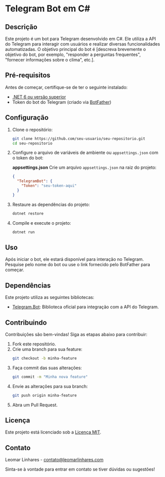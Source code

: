 # Telegram Bot em C#

## Descrição

Este projeto é um bot para Telegram desenvolvido em C#. Ele utiliza a API do Telegram para interagir com usuários e realizar diversas funcionalidades automatizadas. O objetivo principal do bot é [descreva brevemente o objetivo do bot, por exemplo, "responder a perguntas frequentes", "fornecer informações sobre o clima", etc.].

<!--
## Funcionalidades

- [Funcionalidade 1: Descrição breve]
- [Funcionalidade 2: Descrição breve]
- [Funcionalidade 3: Descrição breve]
-->
## Pré-requisitos

Antes de começar, certifique-se de ter o seguinte instalado:

- [.NET 6 ou versão superior](https://dotnet.microsoft.com/download)
- Token do bot do Telegram (criado via [BotFather](https://core.telegram.org/bots#botfather))

## Configuração

1. Clone o repositório:

   ```bash
   git clone https://github.com/seu-usuario/seu-repositorio.git
   cd seu-repositorio
   ```

2. Configure o arquivo de variáveis de ambiente ou `appsettings.json` com o token do bot:

   **appsettings.json**
   Crie um arquivo `appsettings.json` na raiz do projeto:
   ```json
   {
     "TelegramBot": {
       "Token": "seu-token-aqui"
     }
   }
   ```

3. Restaure as dependências do projeto:

   ```bash
   dotnet restore
   ```

4. Compile e execute o projeto:

   ```bash
   dotnet run
   ```

## Uso

Após iniciar o bot, ele estará disponível para interação no Telegram. Pesquise pelo nome do bot ou use o link fornecido pelo BotFather para começar.

## Dependências

Este projeto utiliza as seguintes bibliotecas:

- [Telegram.Bot](https://github.com/TelegramBots/Telegram.Bot): Biblioteca oficial para integração com a API do Telegram.

## Contribuindo

Contribuições são bem-vindas! Siga as etapas abaixo para contribuir:

1. Fork este repositório.
2. Crie uma branch para sua feature:
   ```bash
   git checkout -b minha-feature
   ```
3. Faça commit das suas alterações:
   ```bash
   git commit -m "Minha nova feature"
   ```
4. Envie as alterações para sua branch:
   ```bash
   git push origin minha-feature
   ```
5. Abra um Pull Request.

## Licença

Este projeto está licenciado sob a [Licença MIT](LICENSE).

## Contato

Leomar Linhares - contato@leomarlinhares.com

Sinta-se à vontade para entrar em contato se tiver dúvidas ou sugestões!
